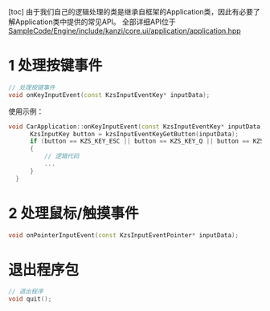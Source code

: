 [toc]
由于我们自己的逻辑处理的类是继承自框架的Application类，因此有必要了解Application类中提供的常见API。
全部详细API位于[SampleCode/Engine/include/kanzi/core.ui/application/application.hpp]()

# 1 处理按键事件
  ```c++
  // 处理按键事件
  void onKeyInputEvent(const KzsInputEventKey* inputData);
  ```
  使用示例：
  ```c++
  void CarApplication::onKeyInputEvent(const KzsInputEventKey* inputData){
        KzsInputKey button = kzsInputEventKeyGetButton(inputData);
        if (button == KZS_KEY_ESC || button == KZS_KEY_Q || button == KZS_KEY_BACKSPACE)
        {
            // 逻辑代码
            ...
        }
    }
  ```

# 2 处理鼠标/触摸事件
```c++
void onPointerInputEvent(const KzsInputEventPointer* inputData);
```

# 退出程序包
  ```c++
  // 退出程序
  void quit();
  ```